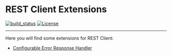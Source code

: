 # REST Client Extensions

[![build_status](https://travis-ci.com/microprofile-extensions/restclient-ext.svg?branch=master)](https://travis-ci.com/microprofile-extensions/restclient-ext)
[![License](https://img.shields.io/badge/license-Apache%202-blue.svg)](https://github.com/microprofile-extensions/restclient-ext/blob/master/LICENSE)
___________
Here you will find some extensions for REST Client:

* [Configurable Error Response Handler](https://github.com/microprofile-extensions/restclient-ext/blob/master/configurable-errorresponse-handler/README.md)
